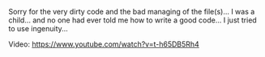 Sorry for the very dirty code and the bad managing of the file(s)...
I was a child... and no one had ever told me how to write a good code... I just tried to use ingenuity...

Video: https://www.youtube.com/watch?v=t-h65DB5Rh4
